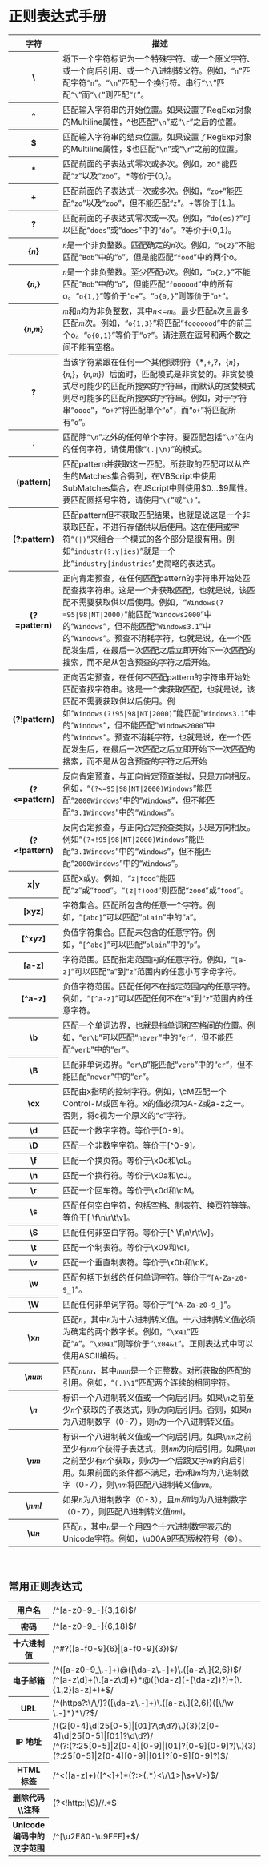 # 正则表达式手册

<table class="wikitable">
  <tbody>
    <tr>
      <th width="20%">字符</th>
      <th width="80%">描述</th>
    </tr>
    <tr>
      <th style="text-align:center">\</th>
      <td>将下一个字符标记为一个特殊字符、或一个原义字符、或一个向后引用、或一个八进制转义符。例如，“<code>n</code>”匹配字符“<code>n</code>”。“<code>\n</code>”匹配一个换行符。串行“<code>\\</code>”匹配“<code>\</code>”而“<code>\(</code>”则匹配“<code>(</code>”。</td>
    </tr>
    <tr>
      <th style="text-align:center">^</th>
      <td>匹配输入字符串的开始位置。如果设置了RegExp对象的Multiline属性，^也匹配“<code>\n</code>”或“<code>\r</code>”之后的位置。</td>
    </tr>
    <tr>
      <th style="text-align:center">$</th>
      <td>匹配输入字符串的结束位置。如果设置了RegExp对象的Multiline属性，$也匹配“<code>\n</code>”或“<code>\r</code>”之前的位置。</td>
    </tr>
    <tr>
      <th style="text-align:center">*</th>
      <td>匹配前面的子表达式零次或多次。例如，zo*能匹配“<code>z</code>”以及“<code>zoo</code>”。*等价于{0,}。</td>
    </tr>
    <tr>
      <th style="text-align:center">+</th>
      <td>匹配前面的子表达式一次或多次。例如，“<code>zo+</code>”能匹配“<code>zo</code>”以及“<code>zoo</code>”，但不能匹配“<code>z</code>”。+等价于{1,}。</td>
    </tr>
    <tr>
      <th style="text-align:center">?</th>
      <td>匹配前面的子表达式零次或一次。例如，“<code>do(es)?</code>”可以匹配“<code>does</code>”或“<code>does</code>”中的“<code>do</code>”。?等价于{0,1}。</td>
    </tr>
    <tr>
      <th style="text-align:center">{<span style="font-family:Times New Roman; font-style:italic;">n</span>}</th>
      <td><span style="font-family:Times New Roman; font-style:italic;">n</span>是一个非负整数。匹配确定的<span style="font-family:Times New Roman; font-style:italic;">n</span>次。例如，“<code>o{2}</code>”不能匹配“<code>Bob</code>”中的“<code>o</code>”，但是能匹配“<code>food</code>”中的两个o。</td>
    </tr>
    <tr>
      <th style="text-align:center">{<span style="font-family:Times New Roman; font-style:italic;">n</span>,}</th>
      <td><span style="font-family:Times New Roman; font-style:italic;">n</span>是一个非负整数。至少匹配<span style="font-family:Times New Roman; font-style:italic;">n</span>次。例如，“<code>o{2,}</code>”不能匹配“<code>Bob</code>”中的“<code>o</code>”，但能匹配“<code>foooood</code>”中的所有o。“<code>o{1,}</code>”等价于“<code>o+</code>”。“<code>o{0,}</code>”则等价于“<code>o*</code>”。</td>
    </tr>
    <tr>
      <th style="text-align:center">{<span style="font-family:Times New Roman; font-style:italic;">n</span>,<span style="font-family:Times New Roman; font-style:italic;">m</span>}</th>
      <td><span style="font-family:Times New Roman; font-style:italic;">m</span>和<span style="font-family:Times New Roman; font-style:italic;">n</span>均为非负整数，其中<span style="font-family:Times New Roman; font-style:italic;">n</span>&lt;=<span style="font-family:Times New Roman; font-style:italic;">m</span>。最少匹配<span style="font-family:Times New Roman; font-style:italic;">n</span>次且最多匹配<span style="font-family:Times New Roman; font-style:italic;">m</span>次。例如，“<code>o{1,3}</code>”将匹配“<code>fooooood</code>”中的前三个o。“<code>o{0,1}</code>”等价于“<code>o?</code>”。请注意在逗号和两个数之间不能有空格。</td>
    </tr>
    <tr>
      <th style="text-align:center">?</th>
      <td>当该字符紧跟在任何一个其他限制符（*,+,?，{<span style="font-family:Times New Roman; font-style:italic;">n</span>}，{<span style="font-family:Times New Roman; font-style:italic;">n</span>,}，{<span style="font-family:Times New Roman; font-style:italic;">n</span>,<span style="font-family:Times New Roman; font-style:italic;">m</span>}）后面时，匹配模式是非贪婪的。非贪婪模式尽可能少的匹配所搜索的字符串，而默认的贪婪模式则尽可能多的匹配所搜索的字符串。例如，对于字符串“<code>oooo</code>”，“<code>o+?</code>”将匹配单个“<code>o</code>”，而“<code>o+</code>”将匹配所有“<code>o</code>”。</td>
    </tr>
    <tr>
      <th style="text-align:center">.</th>
      <td>匹配除“<code>\</code><span style="font-family:Times New Roman; font-style:italic;"><code>n</code></span>”之外的任何单个字符。要匹配包括“<code>\</code><span style="font-family:Times New Roman; font-style:italic;"><code>n</code></span>”在内的任何字符，请使用像“<code>(.|\n)</code>”的模式。</td>
    </tr>
    <tr>
      <th style="text-align:center">(pattern)</th>
      <td>匹配pattern并获取这一匹配。所获取的匹配可以从产生的Matches集合得到，在VBScript中使用SubMatches集合，在JScript中则使用$0…$9属性。要匹配圆括号字符，请使用“<code>\(</code>”或“<code>\)</code>”。</td>
    </tr>
    <tr>
      <th style="text-align:center">(?:pattern)</th>
      <td>匹配pattern但不获取匹配结果，也就是说这是一个非获取匹配，不进行存储供以后使用。这在使用或字符“<code>(|)</code>”来组合一个模式的各个部分是很有用。例如“<code>industr(?:y|ies)</code>”就是一个比“<code>industry|industries</code>”更简略的表达式。</td>
    </tr>
    <tr>
      <th style="text-align:center">(?=pattern)</th>
      <td>正向肯定预查，在任何匹配pattern的字符串开始处匹配查找字符串。这是一个非获取匹配，也就是说，该匹配不需要获取供以后使用。例如，“<code>Windows(?=95|98|NT|2000)</code>”能匹配“<code>Windows2000</code>”中的“<code>Windows</code>”，但不能匹配“<code>Windows3.1</code>”中的“<code>Windows</code>”。预查不消耗字符，也就是说，在一个匹配发生后，在最后一次匹配之后立即开始下一次匹配的搜索，而不是从包含预查的字符之后开始。</td>
    </tr>
    <tr>
      <th style="text-align:center">(?!pattern)</th>
      <td>正向否定预查，在任何不匹配pattern的字符串开始处匹配查找字符串。这是一个非获取匹配，也就是说，该匹配不需要获取供以后使用。例如“<code>Windows(?!95|98|NT|2000)</code>”能匹配“<code>Windows3.1</code>”中的“<code>Windows</code>”，但不能匹配“<code>Windows2000</code>”中的“<code>Windows</code>”。预查不消耗字符，也就是说，在一个匹配发生后，在最后一次匹配之后立即开始下一次匹配的搜索，而不是从包含预查的字符之后开始</td>
    </tr>
    <tr>
      <th style="text-align:center">(?&lt;=pattern)</th>
      <td>反向肯定预查，与正向肯定预查类拟，只是方向相反。例如，“<code>(?&lt;=95|98|NT|2000)Windows</code>”能匹配“<code>2000Windows</code>”中的“<code>Windows</code>”，但不能匹配“<code>3.1Windows</code>”中的“<code>Windows</code>”。</td>
    </tr>
    <tr>
      <th style="text-align:center">(?&lt;!pattern)</th>
      <td>反向否定预查，与正向否定预查类拟，只是方向相反。例如“<code>(?&lt;!95|98|NT|2000)Windows</code>”能匹配“<code>3.1Windows</code>”中的“<code>Windows</code>”，但不能匹配“<code>2000Windows</code>”中的“<code>Windows</code>”。</td>
    </tr>
    <tr>
      <th style="text-align:center">x|y</th>
      <td>匹配x或y。例如，“<code>z|food</code>”能匹配“<code>z</code>”或“<code>food</code>”。“<code>(z|f)ood</code>”则匹配“<code>zood</code>”或“<code>food</code>”。</td>
    </tr>
    <tr>
      <th style="text-align:center">[xyz]</th>
      <td>字符集合。匹配所包含的任意一个字符。例如，“<code>[abc]</code>”可以匹配“<code>plain</code>”中的“<code>a</code>”。</td>
    </tr>
    <tr>
      <th style="text-align:center">[^xyz]</th>
      <td>负值字符集合。匹配未包含的任意字符。例如，“<code>[^abc]</code>”可以匹配“<code>plain</code>”中的“<code>p</code>”。</td>
    </tr>
    <tr>
      <th style="text-align:center">[a-z]</th>
      <td>字符范围。匹配指定范围内的任意字符。例如，“<code>[a-z]</code>”可以匹配“<code>a</code>”到“<code>z</code>”范围内的任意小写字母字符。</td>
    </tr>
    <tr>
      <th style="text-align:center">[^a-z]</th>
      <td>负值字符范围。匹配任何不在指定范围内的任意字符。例如，“<code>[^a-z]</code>”可以匹配任何不在“<code>a</code>”到“<code>z</code>”范围内的任意字符。</td>
    </tr>
    <tr>
      <th style="text-align:center">\b</th>
      <td>匹配一个单词边界，也就是指单词和空格间的位置。例如，“<code>er\b</code>”可以匹配“<code>never</code>”中的“<code>er</code>”，但不能匹配“<code>verb</code>”中的“<code>er</code>”。</td>
    </tr>
    <tr>
      <th style="text-align:center">\B</th>
      <td>匹配非单词边界。“<code>er\B</code>”能匹配“<code>verb</code>”中的“<code>er</code>”，但不能匹配“<code>never</code>”中的“<code>er</code>”。</td>
    </tr>
    <tr>
      <th style="text-align:center">\cx</th>
      <td>匹配由x指明的控制字符。例如，\cM匹配一个Control-M或回车符。x的值必须为A-Z或a-z之一。否则，将c视为一个原义的“<code>c</code>”字符。</td>
    </tr>
    <tr>
      <th style="text-align:center">\d</th>
      <td>匹配一个数字字符。等价于[0-9]。</td>
    </tr>
    <tr>
      <th style="text-align:center">\D</th>
      <td>匹配一个非数字字符。等价于[^0-9]。</td>
    </tr>
    <tr>
      <th style="text-align:center">\f</th>
      <td>匹配一个换页符。等价于\x0c和\cL。</td>
    </tr>
    <tr>
      <th style="text-align:center">\n</th>
      <td>匹配一个换行符。等价于\x0a和\cJ。</td>
    </tr>
    <tr>
      <th style="text-align:center">\r</th>
      <td>匹配一个回车符。等价于\x0d和\cM。</td>
    </tr>
    <tr>
      <th style="text-align:center">\s</th>
      <td>匹配任何空白字符，包括空格、制表符、换页符等等。等价于[ \f\n\r\t\v]。</td>
    </tr>
    <tr>
      <th style="text-align:center">\S</th>
      <td>匹配任何非空白字符。等价于[^ \f\n\r\t\v]。</td>
    </tr>
    <tr>
      <th style="text-align:center">\t</th>
      <td>匹配一个制表符。等价于\x09和\cI。</td>
    </tr>
    <tr>
      <th style="text-align:center">\v</th>
      <td>匹配一个垂直制表符。等价于\x0b和\cK。</td>
    </tr>
    <tr>
      <th style="text-align:center">\w</th>
      <td>匹配包括下划线的任何单词字符。等价于“<code>[A-Za-z0-9_]</code>”。</td>
    </tr>
    <tr>
      <th style="text-align:center">\W</th>
      <td>匹配任何非单词字符。等价于“<code>[^A-Za-z0-9_]</code>”。</td>
    </tr>
    <tr>
      <th style="text-align:center">\x<span style="font-family:Times New Roman; font-style:italic;">n</span></th>
      <td>匹配<span style="font-family:Times New Roman; font-style:italic;">n</span>，其中<span style="font-family:Times New Roman; font-style:italic;">n</span>为十六进制转义值。十六进制转义值必须为确定的两个数字长。例如，“<code>\x41</code>”匹配“<code>A</code>”。“<code>\x041</code>”则等价于“<code>\x04&amp;1</code>”。正则表达式中可以使用ASCII编码。.</td>
    </tr>
    <tr>
      <th style="text-align:center">\<span style="font-family:Times New Roman; font-style:italic;">num</span></th>
      <td>匹配<span style="font-family:Times New Roman; font-style:italic;">num</span>，其中<span style="font-family:Times New Roman; font-style:italic;">num</span>是一个正整数。对所获取的匹配的引用。例如，“<code>(.)\1</code>”匹配两个连续的相同字符。</td>
    </tr>
    <tr>
      <th style="text-align:center">\<span style="font-family:Times New Roman; font-style:italic;">n</span></th>
      <td>标识一个八进制转义值或一个向后引用。如果\<span style="font-family:Times New Roman; font-style:italic;">n</span>之前至少<span style="font-family:Times New Roman; font-style:italic;">n</span>个获取的子表达式，则<span style="font-family:Times New Roman; font-style:italic;">n</span>为向后引用。否则，如果<span style="font-family:Times New Roman; font-style:italic;">n</span>为八进制数字（0-7），则<span style="font-family:Times New Roman; font-style:italic;">n</span>为一个八进制转义值。</td>
    </tr>
    <tr>
      <th style="text-align:center">\<span style="font-family:Times New Roman; font-style:italic;">nm</span></th>
      <td>标识一个八进制转义值或一个向后引用。如果\<span style="font-family:Times New Roman; font-style:italic;">nm</span>之前至少有<span style="font-family:Times New Roman; font-style:italic;">nm</span>个获得子表达式，则<span style="font-family:Times New Roman; font-style:italic;">nm</span>为向后引用。如果\<span style="font-family:Times New Roman; font-style:italic;">nm</span>之前至少有<span style="font-family:Times New Roman; font-style:italic;">n</span>个获取，则<span style="font-family:Times New Roman; font-style:italic;">n</span>为一个后跟文字<span style="font-family:Times New Roman; font-style:italic;">m</span>的向后引用。如果前面的条件都不满足，若<span style="font-family:Times New Roman; font-style:italic;">n</span>和<span style="font-family:Times New Roman; font-style:italic;">m</span>均为八进制数字（0-7），则\<span style="font-family:Times New Roman; font-style:italic;">nm</span>将匹配八进制转义值<span style="font-family:Times New Roman; font-style:italic;">nm</span>。</td>
    </tr>
    <tr>
      <th style="text-align:center">\<span style="font-family:Times New Roman; font-style:italic;">nml</span></th>
      <td>如果<span style="font-family:Times New Roman; font-style:italic;">n</span>为八进制数字（0-3），且<span style="font-family:Times New Roman; font-style:italic;">m和l</span>均为八进制数字（0-7），则匹配八进制转义值<span style="font-family:Times New Roman; font-style:italic;">nm</span>l。</td>
    </tr>
    <tr>
      <th style="text-align:center">\u<span style="font-family:Times New Roman; font-style:italic;">n</span></th>
      <td>匹配<span style="font-family:Times New Roman; font-style:italic;">n</span>，其中<span style="font-family:Times New Roman; font-style:italic;">n</span>是一个用四个十六进制数字表示的Unicode字符。例如，\u00A9匹配版权符号（&copy;）。</td>
    </tr>
  </tbody>
</table>
<br />
<h2>常用正则表达式</h2>
<table class="wikitable" width="100%">
  <tr>
    <th width="10%">用户名</th>
    <td width="90%">/^[a-z0-9_-]{3,16}$/</td>
  </tr>
  <tr>
    <th scope="row">密码</th>
    <td>/^[a-z0-9_-]{6,18}$/</td>
  </tr>
  <tr>
    <th scope="row">十六进制值</th>
    <td>/^#?([a-f0-9]{6}|[a-f0-9]{3})$/</td>
  </tr>
  <tr>
    <th scope="row">电子邮箱</th>
    <td>/^([a-z0-9_\.-]+)@([\da-z\.-]+)\.([a-z\.]{2,6})$/<br />
  /^[a-z\d]+(\.[a-z\d]+)*@([\da-z](-[\da-z])?)+(\.{1,2}[a-z]+)+$/</td>
  </tr>
  <tr>
    <th scope="row">URL</th>
    <td>/^(https?:\/\/)?([\da-z\.-]+)\.([a-z\.]{2,6})([\/\w \.-]*)*\/?$/</td>
  </tr>
  <tr>
    <th scope="row">IP 地址</th>
    <td>/((2[0-4]\d|25[0-5]|[01]?\d\d?)\.){3}(2[0-4]\d|25[0-5]|[01]?\d\d?)/<br />/^(?:(?:25[0-5]|2[0-4][0-9]|[01]?[0-9][0-9]?)\.){3}(?:25[0-5]|2[0-4][0-9]|[01]?[0-9][0-9]?)$/</td>
  </tr>
  <tr>
    <th scope="row">HTML 标签</th>
    <td>/^&lt;([a-z]+)([^&lt;]+)*(?:&gt;(.*)&lt;\/\1&gt;|\s+\/&gt;)$/</td>
  </tr>
  <tr>
    <th scope="row">删除代码\\注释</th>
    <td>(?&lt;!http:|\S)//.*$</td>
  </tr>
<!--  <tr>
    <th scope="row">&nbsp;</th>
    <td>&nbsp;</td>
  </tr>-->
  <tr>
    <th scope="row">Unicode编码中的汉字范围</th>
    <td>/^[\u2E80-\u9FFF]+$/</td>
  </tr>
</table>
